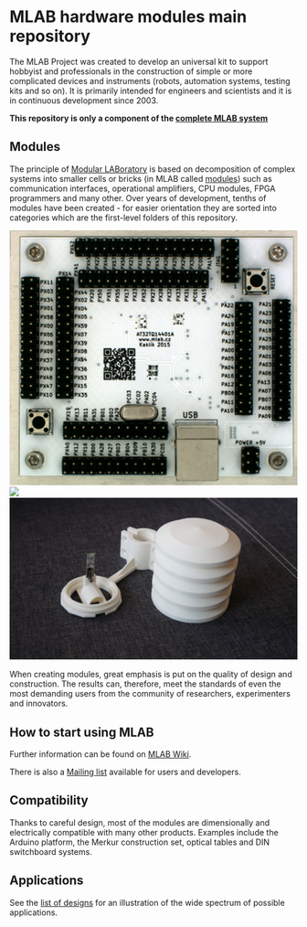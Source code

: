 # MLAB hardware modules main repository

The MLAB Project was created to develop an universal kit to support hobbyist and professionals in the construction of simple or more complicated devices and instruments (robots, automation systems, testing kits and so on). It is primarily intended for engineers and scientists and it is in continuous development since 2003.

**This repository is only a component of the [complete MLAB system](http://www.mlab.cz/)** 

## Modules

The principle of [Modular LABoratory](http://www.mlab.cz) is based on decomposition of complex systems into smaller cells or bricks (in MLAB called [modules](http://wiki.mlab.cz/doku.php?id=en:moduly)) such as communication interfaces, operational amplifiers, CPU modules, FPGA programmers and many other. Over years of development, tenths of modules have been created - for easier orientation they are sorted into categories which are the first-level folders of this repository.

<img src="https://raw.githubusercontent.com/MLAB-project/Modules/master/MCU_CPU/AVR/AT32TQ14401A/doc/img/AT32TQ14401A_big.png" width="600" />
<img src="http://wiki.mlab.cz/lib/exe/fetch.php?media=cs:sdr:sdrx01b_setup.jpg" width="600" />
<img src="https://raw.githubusercontent.com/MLAB-project/Modules/master/mechanical/AWSCREEN01A/doc/img/DSC06569.jpg" width="600" />

When creating modules, great emphasis is put on the quality of design and construction. The results can, therefore, meet the standards of even the most demanding users from the community of researchers, experimenters and innovators.

## How to start using MLAB

Further information can be found on [MLAB Wiki](http://wiki.mlab.cz/).

There is also a [Mailing list](https://groups.google.com/forum/#!forum/mlab-users) available for users and developers.

## Compatibility

Thanks to careful design, most of the modules are dimensionally and electrically compatible with many other products. Examples include the Arduino platform, the Merkur construction set, optical tables and DIN switchboard systems.

## Applications

See the [list of designs](http://www.mlab.cz/Server/GenIndex/GenIndex.php?path=%2FDesigns&lang=en) for an illustration of the wide spectrum of possible applications.
